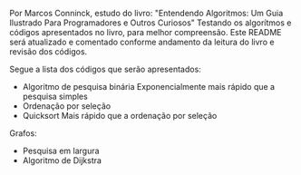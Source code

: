 Por Marcos Conninck, estudo do livro: "Entendendo Algoritmos: Um Guia Ilustrado Para Programadores e Outros Curiosos"
Testando os algorítmos e códigos apresentados no livro, para melhor compreensão.
Este README será atualizado e comentado conforme andamento da leitura do livro e revisão dos códigos.

Segue a lista dos códigos que serão apresentados:
- Algoritmo de pesquisa binária
    Exponencialmente mais rápido que a pesquisa simples
- Ordenação por seleção
- Quicksort
    Mais rápido que a ordenação por seleção

Grafos:
  - Pesquisa em largura
  - Algoritmo de Dijkstra
